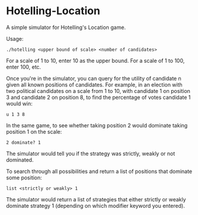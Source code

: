 Hotelling-Location
==================

A simple simulator for Hotelling's Location game.

Usage:

	./hotelling <upper bound of scale> <number of candidates>

For a scale of 1 to 10, enter 10 as the upper bound. For a scale of 1 to 100, enter 100, etc.

Once you're in the simulator, you can query for the utility of candidate n given all known positions of candidates. For example, in an election with two political candidates on a scale from 1 to 10, with candidate 1 on position 3 and candidate 2 on position 8, to find the percentage of votes candidate 1 would win:

	u 1 3 8

In the same game, to see whether taking position 2 would dominate taking position 1 on the scale:
	
	2 dominate? 1

The simulator would tell you if the strategy was strictly, weakly or not dominated.

To search through all possibilities and return a list of positions that dominate some position:

	list <strictly or weakly> 1

The simulator would return a list of strategies that either strictly or weakly dominate strategy 1 (depending on which modifier keyword you entered).
